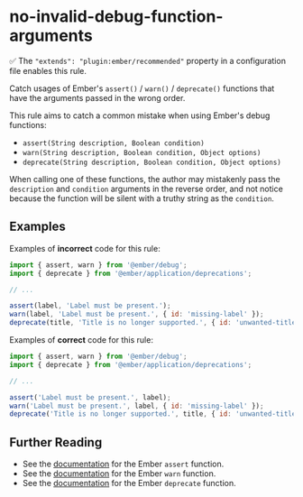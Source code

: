 # no-invalid-debug-function-arguments

✅ The `"extends": "plugin:ember/recommended"` property in a configuration file enables this rule.

Catch usages of Ember&#39;s `assert()` / `warn()` / `deprecate()` functions that have the arguments passed in the wrong order.

This rule aims to catch a common mistake when using Ember's debug functions:

- `assert(String description, Boolean condition)`
- `warn(String description, Boolean condition, Object options)`
- `deprecate(String description, Boolean condition, Object options)`

When calling one of these functions, the author may mistakenly pass the `description` and `condition` arguments in the reverse order, and not notice because the function will be silent with a truthy string as the `condition`.

## Examples

Examples of **incorrect** code for this rule:

```js
import { assert, warn } from '@ember/debug';
import { deprecate } from '@ember/application/deprecations';

// ...

assert(label, 'Label must be present.');
warn(label, 'Label must be present.', { id: 'missing-label' });
deprecate(title, 'Title is no longer supported.', { id: 'unwanted-title', until: 'some-version' });
```

Examples of **correct** code for this rule:

```js
import { assert, warn } from '@ember/debug';
import { deprecate } from '@ember/application/deprecations';

// ...

assert('Label must be present.', label);
warn('Label must be present.', label, { id: 'missing-label' });
deprecate('Title is no longer supported.', title, { id: 'unwanted-title', until: 'some-version' });
```

## Further Reading

- See the [documentation](https://api.emberjs.com/ember/release/functions/@ember%2Fdebug/assert) for the Ember `assert` function.
- See the [documentation](https://api.emberjs.com/ember/release/functions/@ember%2Fdebug/warn) for the Ember `warn` function.
- See the [documentation](https://api.emberjs.com/ember/3.4/functions/@ember%2Fapplication%2Fdeprecations/deprecate) for the Ember `deprecate` function.
